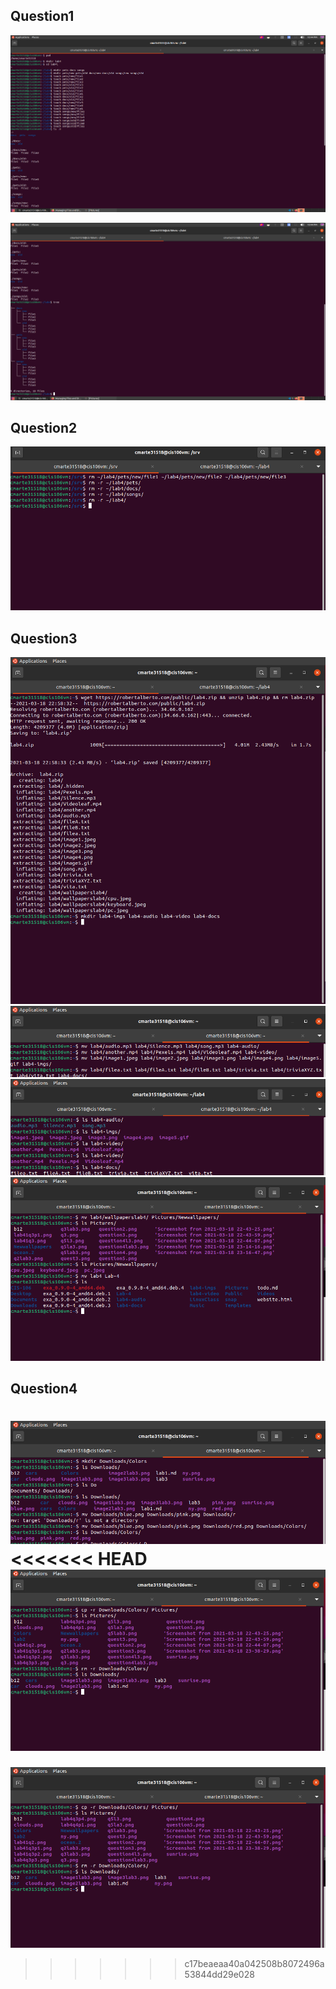 ## Question1

![Image1](../images/lab41q1.png)

![Image2](../images/lab41q1p2.png)

## Question2

![Image3](../images/lab41q2.png)

## Question3

![Image4](../images/lab41q3p1.png)
![Image5](../images/lab41q3p2.png)
![Image6](../images/lab4q3p3.png)
![Images7](../images/lab4q3p4.png)

## Question4
![Image8](../images/lab4q4p1.png)
<<<<<<< HEAD
![Image9](../images/lab4q4p2.png)
=======
![Image9](../images/lab4q4p2.png)
>>>>>>> c17beaeaa40a042508b8072496a53844dd29e028
